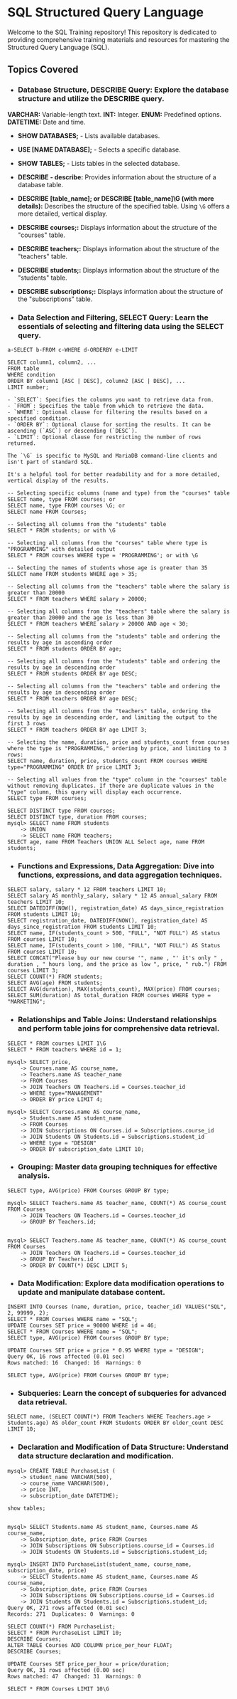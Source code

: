 # SQL Structured Query Language

Welcome to the SQL Training repository! This repository is dedicated to providing comprehensive training materials and resources for mastering the Structured Query Language (SQL).

## Topics Covered

- ### **Database Structure, DESCRIBE Query**: Explore the database structure and utilize the DESCRIBE query.


**VARCHAR:** Variable-length text.
**INT:** Integer.
**ENUM:** Predefined options.
**DATETIME:** Date and time.

- **SHOW DATABASES;** - Lists available databases.
- **USE [NAME DATABASE];** - Selects a specific database.
- **SHOW TABLES;** - Lists tables in the selected database.

- **DESCRIBE - describe:** Provides information about the structure of a database table.
- **DESCRIBE [table_name]; or DESCRIBE [table_name]\G (with more details):** Describes the structure of the specified table. Using `\G` offers a more detailed, vertical display.
- **DESCRIBE courses;:** Displays information about the structure of the "courses" table.
- **DESCRIBE teachers;:** Displays information about the structure of the "teachers" table.
- **DESCRIBE students;:** Displays information about the structure of the "students" table.
- **DESCRIBE subscriptions;:** Displays information about the structure of the "subscriptions" table.



- ### **Data Selection and Filtering, SELECT Query**: Learn the essentials of selecting and filtering data using the SELECT query.

```
a-SELECT b-FROM c-WHERE d-ORDERBY e-LIMIT

SELECT column1, column2, ...
FROM table
WHERE condition
ORDER BY column1 [ASC | DESC], column2 [ASC | DESC], ...
LIMIT number;

- `SELECT`: Specifies the columns you want to retrieve data from.
- `FROM`: Specifies the table from which to retrieve the data.
- `WHERE`: Optional clause for filtering the results based on a specified condition.
- `ORDER BY`: Optional clause for sorting the results. It can be ascending (`ASC`) or descending (`DESC`).
- `LIMIT`: Optional clause for restricting the number of rows returned.

The `\G` is specific to MySQL and MariaDB command-line clients and isn't part of standard SQL.

It's a helpful tool for better readability and for a more detailed, vertical display of the results. 

-- Selecting specific columns (name and type) from the "courses" table
SELECT name, type FROM courses; or
SELECT name, type FROM courses \G; or
SELECT name FROM Courses;

-- Selecting all columns from the "students" table
SELECT * FROM students; or with \G

-- Selecting all columns from the "courses" table where type is "PROGRAMMING" with detailed output
SELECT * FROM courses WHERE type = 'PROGRAMMING'; or with \G

-- Selecting the names of students whose age is greater than 35
SELECT name FROM students WHERE age > 35;

-- Selecting all columns from the "teachers" table where the salary is greater than 20000
SELECT * FROM teachers WHERE salary > 20000;

-- Selecting all columns from the "teachers" table where the salary is greater than 20000 and the age is less than 30
SELECT * FROM teachers WHERE salary > 20000 AND age < 30;

-- Selecting all columns from the "students" table and ordering the results by age in ascending order
SELECT * FROM students ORDER BY age;

-- Selecting all columns from the "students" table and ordering the results by age in descending order
SELECT * FROM students ORDER BY age DESC;

-- Selecting all columns from the "teachers" table and ordering the results by age in descending order
SELECT * FROM teachers ORDER BY age DESC;

-- Selecting all columns from the "teachers" table, ordering the results by age in descending order, and limiting the output to the first 3 rows
SELECT * FROM teachers ORDER BY age LIMIT 3;

-- Selecting the name, duration, price and students_count from courses where the type is "PROGRAMMING," ordering by price, and limiting to 3 rows:
SELECT name, duration, price, students_count FROM courses WHERE type="PROGRAMMING" ORDER BY price LIMIT 3;

-- Selecting all values from the "type" column in the "courses" table without removing duplicates. If there are duplicate values in the "type" column, this query will display each occurrence.
SELECT type FROM courses;

```

```
SELECT DISTINCT type FROM courses;
SELECT DISTINCT type, duration FROM courses;
mysql> SELECT name FROM students
    -> UNION
    -> SELECT name FROM teachers;
SELECT age, name FROM Teachers UNION ALL Select age, name FROM students;
```

- ### **Functions and Expressions, Data Aggregation**: Dive into functions, expressions, and data aggregation techniques.

```
SELECT salary, salary * 12 FROM teachers LIMIT 10;
SELECT salary AS monthly_salary, salary * 12 AS annual_salary FROM teachers LIMIT 10;
SELECT DATEDIFF(NOW(), registration_date) AS days_since_registration FROM students LIMIT 10;
SELECT registration_date, DATEDIFF(NOW(), registration_date) AS days_since_registration FROM students LIMIT 10;
SELECT name, IF(students_count > 500, "FULL", "NOT FULL") AS status FROM courses LIMIT 10;
SELECT name, IF(students_count > 100, "FULL", "NOT FULL") AS Status FROM courses LIMIT 10;
SELECT CONCAT("Please buy our new course '", name , "' it's only " , duration , " hours long, and the price as low ", price, " rub.") FROM courses LIMIT 3;
SELECT COUNT(*) FROM students;
SELECT AVG(age) FROM students;
SELECT AVG(duration), MAX(students_count), MAX(price) FROM courses;
SELECT SUM(duration) AS total_duration FROM courses WHERE type = "MARKETING";
```

- ### **Relationships and Table Joins**: Understand relationships and perform table joins for comprehensive data retrieval.

```
SELECT * FROM courses LIMIT 1\G
SELECT * FROM teachers WHERE id = 1;

mysql> SELECT price,
    -> Courses.name AS course_name,
    -> Teachers.name AS teacher_name
    -> FROM Courses
    -> JOIN Teachers ON Teachers.id = Courses.teacher_id
    -> WHERE type="MANAGEMENT"
    -> ORDER BY price LIMIT 4;

mysql> SELECT Courses.name AS course_name,
    -> Students.name AS student_name
    -> FROM Courses
    -> JOIN Subscriptions ON Courses.id = Subscriptions.course_id
    -> JOIN Students ON Students.id = Subscriptions.student_id
    -> WHERE type = "DESIGN"
    -> ORDER BY subscription_date LIMIT 10;
```

- ### **Grouping**: Master data grouping techniques for effective analysis.

```
SELECT type, AVG(price) FROM Courses GROUP BY type;

mysql> SELECT Teachers.name AS teacher_name, COUNT(*) AS course_count FROM Courses
    -> JOIN Teachers ON Teachers.id = Courses.teacher_id
    -> GROUP BY Teachers.id;


mysql> SELECT Teachers.name AS teacher_name, COUNT(*) AS course_count FROM Courses
    -> JOIN Teachers ON Teachers.id = Courses.teacher_id
    -> GROUP BY Teachers.id
    -> ORDER BY COUNT(*) DESC LIMIT 5;
```

- ### **Data Modification**: Explore data modification operations to update and manipulate database content.

```
INSERT INTO Courses (name, duration, price, teacher_id) VALUES("SQL", 2, 99999, 2);
SELECT * FROM Courses WHERE name = "SQL";
UPDATE Courses SET price = 90000 WHERE id = 46;
SELECT * FROM Courses WHERE name = "SQL";
SELECT type, AVG(price) FROM Courses GROUP BY type;

UPDATE Courses SET price = price * 0.95 WHERE type = "DESIGN";
Query OK, 16 rows affected (0.01 sec)
Rows matched: 16  Changed: 16  Warnings: 0

SELECT type, AVG(price) FROM Courses GROUP BY type;

```

- ### **Subqueries**: Learn the concept of subqueries for advanced data retrieval.

```
SELECT name, (SELECT COUNT(*) FROM Teachers WHERE Teachers.age > Students.age) AS older_count FROM Students ORDER BY older_count DESC LIMIT 10;
```

- ### **Declaration and Modification of Data Structure**: Understand data structure declaration and modification.

```
mysql> CREATE TABLE PurchaseList (
    -> student_name VARCHAR(500),
    -> course_name VARCHAR(500),
    -> price INT,
    -> subscription_date DATETIME);

show tables;


mysql> SELECT Students.name AS student_name, Courses.name AS course_name,
    -> Subscription_date, price FROM Courses
    -> JOIN Subscriptions ON Subscriptions.course_id = Courses.id
    -> JOIN Students ON Students.id = Subscriptions.student_id;

mysql> INSERT INTO PurchaseList(student_name, course_name, subscription_date, price)
    -> SELECT Students.name AS student_name, Courses.name AS course_name,
    -> Subscription_date, price FROM Courses
    -> JOIN Subscriptions ON Subscriptions.course_id = Courses.id
    -> JOIN Students ON Students.id = Subscriptions.student_id;
Query OK, 271 rows affected (0.01 sec)
Records: 271  Duplicates: 0  Warnings: 0

SELECT COUNT(*) FROM PurchaseList;
SELECT * FROM PurchaseList LIMIT 10;
DESCRIBE Courses;
ALTER TABLE Courses ADD COLUMN price_per_hour FLOAT;
DESCRIBE Courses;

UPDATE Courses SET price_per_hour = price/duration;
Query OK, 31 rows affected (0.00 sec)
Rows matched: 47  Changed: 31  Warnings: 0

SELECT * FROM Courses LIMIT 10\G

```


